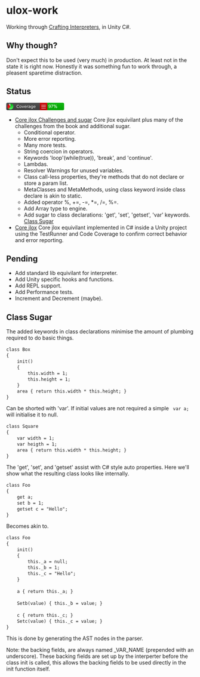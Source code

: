 # ulox-work
Working through [Crafting Interpreters](http://craftinginterpreters.com/), in Unity C#.

## Why though?
Don't expect this to be used (very much) in production. At least not in the state it is right now. Honestly it was something fun to work through, a pleasent sparetime distraction.

## Status 
![current code coverage](badge_linecoverage.png)
- [Core jlox Challenges and sugar](../../tree/core_jlox_chall) Core jlox equivilant plus many of the challenges from the book and additional sugar.
	-  Conditional operator.
	-  More error reporting.
	-  Many more tests.
	-  String coercion in operators.
	-  Keywords 'loop'(while(true)), 'break', and 'continue'.
	-  Lambdas.
	-  Resolver Warnings for unused variables.
	-  Class call-less properties, they're methods that do not declare or store a param list.
	-  MetaClasses and MetaMethods, using class keyword inside class declare is akin to static.
	-  Added operator %, +=, -=, \*=, /=, %=.
	-  Add Array type to engine.
	-  Add sugar to class declarations: 'get', 'set', 'getset', 'var' keywords. [Class Sugar](#class-sugar)
- [Core jlox](../../tree/core_jlox) Core jlox equivilant implemented in C# inside a Unity project using the TestRunner and Code Coverage to confirm correct behavior and error reporting.

## Pending
- Add standard lib equivilant for interpreter.
- Add Unity specific hooks and functions.
- Add REPL support.
- Add Performance tests.
- Increment and Decrement (maybe).

## Class Sugar
The added keywords in class declarations minimise the amount of plumbing required to do basic things.

```
class Box
{
	init() 
	{
		this.width = 1; 
		this.height = 1; 
	}
	area { return this.width * this.height; }
}
```
Can be shorted with 'var'. If initial values are not required a simple ``` var a;``` will initialise it to null.
```
class Square
{
	var width = 1;
	var heigth = 1;
	area { return this.width * this.height; }
}
```
The 'get', 'set', and 'getset' assist with C# style auto properties. Here we'll show what the resulting class looks like internally.
```
class Foo
{
	get a;
	set b = 1;
	getset c = "Hello";
}
```
Becomes akin to.
```
class Foo
{
	init() 
	{
		this._a = null;
		this._b = 1;
		this._c = "Hello";
	}
	
	a { return this._a; }
	
	Setb(value) { this._b = value; }
	
	c { return this._c; }
	Setc(value) { this._c = value; }
}
```
This is done by generating the AST nodes in the parser. 

Note: the backing fields, are always named \_VAR_NAME (prepended with an underscore). These backing fields are set up by the interperter before the class init is called, this allows the backing fields to be used directly in the init function itself.
